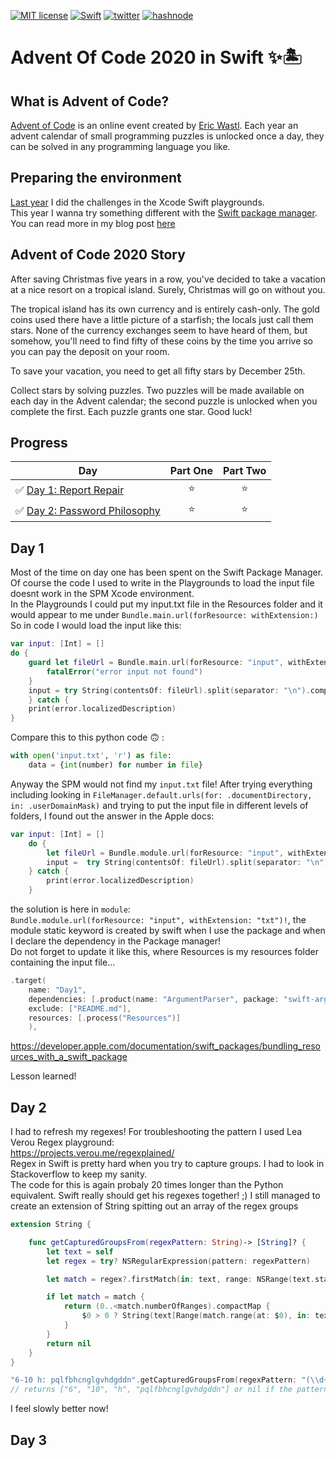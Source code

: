 
[![MIT license](https://img.shields.io/badge/License-MIT-blue.svg?style=plastic)](https://opensource.org/licenses/MIT)
[![Swift](https://img.shields.io/badge/Swift-5.3-red.svg?style=plastic&logo=Swift&logoColor=white)](https://opensource.org/licenses/MIT)
[![twitter](https://img.shields.io/badge/twitter-wrmultitudes-blue.svg?style=plastic&logo=twitter&logoColor=white)](https://twitter.com/wrmultitudes)
[![hashnode](https://img.shields.io/badge/hashnode-laurentbrusa-blue?style=plastic&logo=hashnode&logoColor=white)](https://laurentbrusa.hashnode.dev)

# Advent Of Code 2020 in Swift ✨🏝  
 
## What is Advent of Code?
[Advent of Code](http://adventofcode.com) is an online event created by [Eric Wastl](https://twitter.com/ericwastl). Each year an advent calendar of small programming puzzles is unlocked once a day, they can be solved in any programming language you like. 


## Preparing the environment

[Last year](https://github.com/multitudes/Advent-of-Code-2019/blob/master/README.md) I did the challenges in the Xcode Swift playgrounds.  
This year I wanna try something different with the [Swift package manager](https://swift.org/getting-started/#using-the-package-manager).
You can read more in my blog post [here](https://laurentbrusa.hashnode.dev/preparing-xcode-for-the-advent-of-code-2020-in-swift)

## Advent of Code 2020 Story

After saving Christmas five years in a row, you've decided to take a vacation at a nice resort on a tropical island. Surely, Christmas will go on without you.  

The tropical island has its own currency and is entirely cash-only. The gold coins used there have a little picture of a starfish; the locals just call them stars. None of the currency exchanges seem to have heard of them, but somehow, you'll need to find fifty of these coins by the time you arrive so you can pay the deposit on your room.  

To save your vacation, you need to get all fifty stars by December 25th.  

Collect stars by solving puzzles. Two puzzles will be made available on each day in the Advent calendar; the second puzzle is unlocked when you complete the first. Each puzzle grants one star. Good luck!  

## Progress
| Day  | Part One | Part Two |
|---|:---:|:---:|
| ✅ [Day 1: Report Repair](https://adventofcode.com/2020/day/1)|⭐️|⭐️|
| ✅ [Day 2: Password Philosophy](https://adventofcode.com/2020/day/2)|⭐️|⭐️|

## Day 1 
Most of the time on day one has been spent on the Swift Package Manager. Of course the code I used to write in the Playgrounds to load the input file doesnt work in the SPM Xcode environment.   
In the Playgrounds I could put my input.txt file in the Resources folder and it would appear to me under `Bundle.main.url(forResource: withExtension:)`
So in code I would load the input like this:  
```swift
var input: [Int] = []
do {
	guard let fileUrl = Bundle.main.url(forResource: "input", withExtension: "txt") else {
		fatalError("error input not found")
	}
	input = try String(contentsOf: fileUrl).split(separator: "\n").compactMap {Int($0)}.sorted()
	} catch {
	print(error.localizedDescription)
}
```

Compare this to this python code 🙃 :   
```python
with open('input.txt', 'r') as file:
    data = {int(number) for number in file}
```   

Anyway the SPM would not find my `input.txt` file! After trying everything including looking in `FileManager.default.urls(for: .documentDirectory, in: .userDomainMask)` and trying to put the input file in different levels of folders, I found out the answer in the Apple docs:  
```swift
var input: [Int] = []
	do {
		let fileUrl = Bundle.module.url(forResource: "input", withExtension: "txt")!
		input =  try String(contentsOf: fileUrl).split(separator: "\n").compactMap {Int($0)}
	} catch {
		print(error.localizedDescription)
	}
```
the solution is here in `module`:  
`Bundle.module.url(forResource: "input", withExtension: "txt")!`, the module static keyword is created by swift when I use the package and when I declare the dependency in the Package manager!  
Do not forget to update it like this, where Resources is my resources folder containing the input file...
```swift
.target(
	name: "Day1",
	dependencies: [.product(name: "ArgumentParser", package: "swift-argument-parser")],
	exclude: ["README.md"],
	resources: [.process("Resources")]
	),
```

https://developer.apple.com/documentation/swift_packages/bundling_resources_with_a_swift_package  

Lesson learned!


## Day 2
I had to refresh my regexes! For troubleshooting the pattern I used Lea Verou Regex playground:  
https://projects.verou.me/regexplained/  
Regex in Swift is pretty hard when you try to capture groups. I had to look in Stackoverflow to keep my sanity.  
The code for this is again probaly 20 times longer than the Python equivalent. Swift really should get his regexes together! ;)
I still managed to create an extension of String spitting out an array of the regex groups
```swift
extension String {

	func getCapturedGroupsFrom(regexPattern: String)-> [String]? {
		let text = self
		let regex = try? NSRegularExpression(pattern: regexPattern)

		let match = regex?.firstMatch(in: text, range: NSRange(text.startIndex..., in: text))

		if let match = match {
			return (0..<match.numberOfRanges).compactMap {
				$0 > 0 ? String(text[Range(match.range(at: $0), in: text)!]) : nil
			}
		}
		return nil
	}
}

"6-10 h: pqlfbhcnglgvhdgddn".getCapturedGroupsFrom(regexPattern: "(\\d+)-(\\d+) ([a-z]). ([a-z]+)")
// returns ["6", "10", "h", "pqlfbhcnglgvhdgddn"] or nil if the pattern has no match!
```
I feel slowly better now!

## Day 3
